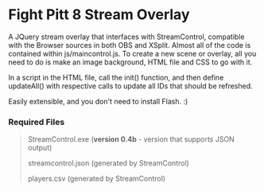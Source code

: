 # Fight Pitt 8 Stream Overlay

A JQuery stream overlay that interfaces with StreamControl, compatible with the Browser sources in both OBS and XSplit. Almost all of the code is contained within js/maincontrol.js. To create a new scene or overlay, all you need to do is make an image background, HTML file and CSS to go with it.

In a script in the HTML file, call the init() function, and then define updateAll() with respective calls to update all IDs that should be refreshed.

Easily extensible, and you don't need to install Flash. :)

### Required Files

> StreamControl.exe (**version 0.4b** - version that supports JSON output)
>
> streamcontrol.json (generated by StreamControl)
>
> players.csv (generated by StreamControl)
